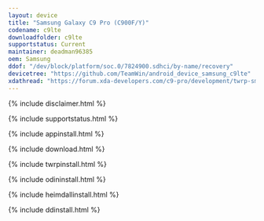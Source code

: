 ```yaml
---
layout: device
title: "Samsung Galaxy C9 Pro (C900F/Y)"
codename: c9lte
downloadfolder: c9lte
supportstatus: Current
maintainer: deadman96385
oem: Samsung
ddof: "/dev/block/platform/soc.0/7824900.sdhci/by-name/recovery"
devicetree: "https://github.com/TeamWin/android_device_samsung_c9lte"
xdathread: "https://forum.xda-developers.com/c9-pro/development/twrp-sm-c900f-sm-c900y-galaxy-c9-pro-t3652180"
---
```


{% include disclaimer.html %}

{% include supportstatus.html %}

{% include appinstall.html %}

{% include download.html %}

{% include twrpinstall.html %}

{% include odininstall.html %}

{% include heimdallinstall.html %}

{% include ddinstall.html %}

